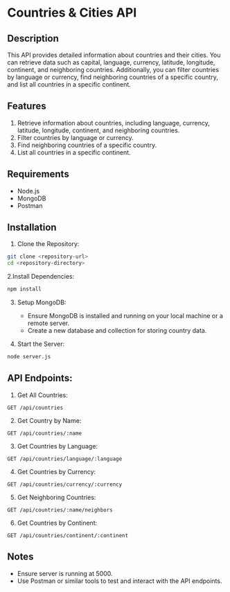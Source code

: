 # Countries & Cities API

## Description
This API provides detailed information about countries and their cities. You can retrieve data such as capital, language, currency, latitude, longitude, continent, and neighboring countries. Additionally, you can filter countries by language or currency, find neighboring countries of a specific country, and list all countries in a specific continent.

## Features
1. Retrieve information about countries, including language, currency, latitude, longitude, continent, and neighboring countries.
2. Filter countries by language or currency.
3. Find neighboring countries of a specific country.
4. List all countries in a specific continent.

## Requirements
- Node.js
- MongoDB
- Postman

## Installation
1. Clone the Repository:

```bash
git clone <repository-url>
cd <repository-directory>
```

2.Install Dependencies:

```bash
npm install
```

3. Setup MongoDB:
    - Ensure MongoDB is installed and running on your local machine or a remote server.
    - Create a new database and collection for storing country data.

4. Start the Server:

```bash
node server.js
```

## API Endpoints:

1. Get All Countries:

```http
GET /api/countries
```

2. Get Country by Name:

```http
GET /api/countries/:name
```

3. Get Countries by Language:

```http
GET /api/countries/language/:language
```

4. Get Countries by Currency:

```http
GET /api/countries/currency/:currency
```

5. Get Neighboring Countries:

```http
GET /api/countries/:name/neighbors
```

6. Get Countries by Continent:

```http
GET /api/countries/continent/:continent
```

## Notes
- Ensure server is running at 5000.
- Use Postman or similar tools to test and interact with the API endpoints.